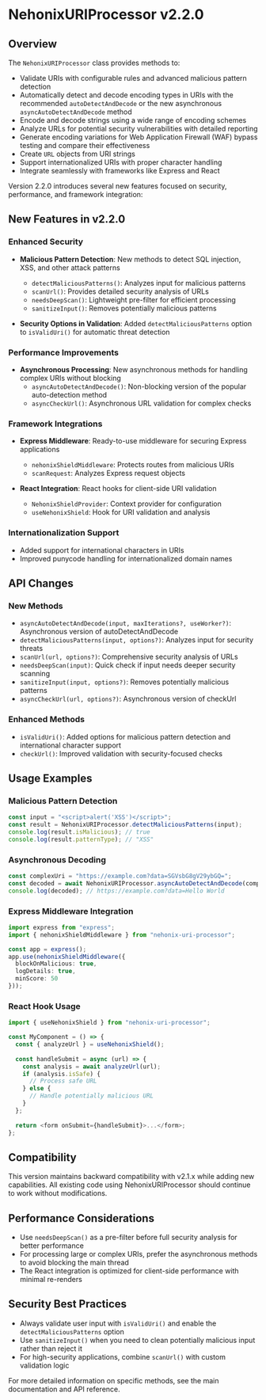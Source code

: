 # NehonixURIProcessor v2.2.0

## Overview

The `NehonixURIProcessor` class provides methods to:

- Validate URIs with configurable rules and advanced malicious pattern detection
- Automatically detect and decode encoding types in URIs with the recommended `autoDetectAndDecode` or the new asynchronous `asyncAutoDetectAndDecode` method
- Encode and decode strings using a wide range of encoding schemes
- Analyze URLs for potential security vulnerabilities with detailed reporting
- Generate encoding variations for Web Application Firewall (WAF) bypass testing and compare their effectiveness
- Create `URL` objects from URI strings
- Support internationalized URIs with proper character handling
- Integrate seamlessly with frameworks like Express and React

Version 2.2.0 introduces several new features focused on security, performance, and framework integration:

## New Features in v2.2.0

### Enhanced Security

- **Malicious Pattern Detection**: New methods to detect SQL injection, XSS, and other attack patterns
  - `detectMaliciousPatterns()`: Analyzes input for malicious patterns
  - `scanUrl()`: Provides detailed security analysis of URLs
  - `needsDeepScan()`: Lightweight pre-filter for efficient processing
  - `sanitizeInput()`: Removes potentially malicious patterns

- **Security Options in Validation**: Added `detectMaliciousPatterns` option to `isValidUri()` for automatic threat detection

### Performance Improvements

- **Asynchronous Processing**: New asynchronous methods for handling complex URIs without blocking
  - `asyncAutoDetectAndDecode()`: Non-blocking version of the popular auto-detection method
  - `asyncCheckUrl()`: Asynchronous URL validation for complex checks

### Framework Integrations

- **Express Middleware**: Ready-to-use middleware for securing Express applications
  - `nehonixShieldMiddleware`: Protects routes from malicious URIs
  - `scanRequest`: Analyzes Express request objects

- **React Integration**: React hooks for client-side URI validation
  - `NehonixShieldProvider`: Context provider for configuration
  - `useNehonixShield`: Hook for URI validation and analysis

### Internationalization Support

- Added support for international characters in URIs
- Improved punycode handling for internationalized domain names

## API Changes

### New Methods

- `asyncAutoDetectAndDecode(input, maxIterations?, useWorker?)`: Asynchronous version of autoDetectAndDecode
- `detectMaliciousPatterns(input, options?)`: Analyzes input for security threats
- `scanUrl(url, options?)`: Comprehensive security analysis of URLs
- `needsDeepScan(input)`: Quick check if input needs deeper security scanning
- `sanitizeInput(input, options?)`: Removes potentially malicious patterns
- `asyncCheckUrl(url, options?)`: Asynchronous version of checkUrl

### Enhanced Methods

- `isValidUri()`: Added options for malicious pattern detection and international character support
- `checkUrl()`: Improved validation with security-focused checks

## Usage Examples

### Malicious Pattern Detection

```typescript
const input = "<script>alert('XSS')</script>";
const result = NehonixURIProcessor.detectMaliciousPatterns(input);
console.log(result.isMalicious); // true
console.log(result.patternType); // "XSS"
```

### Asynchronous Decoding

```typescript
const complexUri = "https://example.com?data=SGVsbG8gV29ybGQ=";
const decoded = await NehonixURIProcessor.asyncAutoDetectAndDecode(complexUri);
console.log(decoded); // https://example.com?data=Hello World
```

### Express Middleware Integration

```typescript
import express from "express";
import { nehonixShieldMiddleware } from "nehonix-uri-processor";

const app = express();
app.use(nehonixShieldMiddleware({
  blockOnMalicious: true,
  logDetails: true,
  minScore: 50
}));
```

### React Hook Usage

```typescript
import { useNehonixShield } from "nehonix-uri-processor";

const MyComponent = () => {
  const { analyzeUrl } = useNehonixShield();
  
  const handleSubmit = async (url) => {
    const analysis = await analyzeUrl(url);
    if (analysis.isSafe) {
      // Process safe URL
    } else {
      // Handle potentially malicious URL
    }
  };
  
  return <form onSubmit={handleSubmit}>...</form>;
};
```

## Compatibility

This version maintains backward compatibility with v2.1.x while adding new capabilities. All existing code using NehonixURIProcessor should continue to work without modifications.

## Performance Considerations

- Use `needsDeepScan()` as a pre-filter before full security analysis for better performance
- For processing large or complex URIs, prefer the asynchronous methods to avoid blocking the main thread
- The React integration is optimized for client-side performance with minimal re-renders

## Security Best Practices

- Always validate user input with `isValidUri()` and enable the `detectMaliciousPatterns` option
- Use `sanitizeInput()` when you need to clean potentially malicious input rather than reject it
- For high-security applications, combine `scanUrl()` with custom validation logic

For more detailed information on specific methods, see the main documentation and API reference.